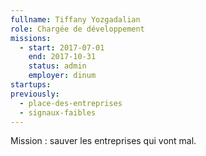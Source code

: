 ```yaml
---
fullname: Tiffany Yozgadalian
role: Chargée de développement
missions:
  - start: 2017-07-01
    end: 2017-10-31
    status: admin
    employer: dinum
startups:
previously:
  - place-des-entreprises
  - signaux-faibles
---
```


Mission : sauver les entreprises qui vont mal.
